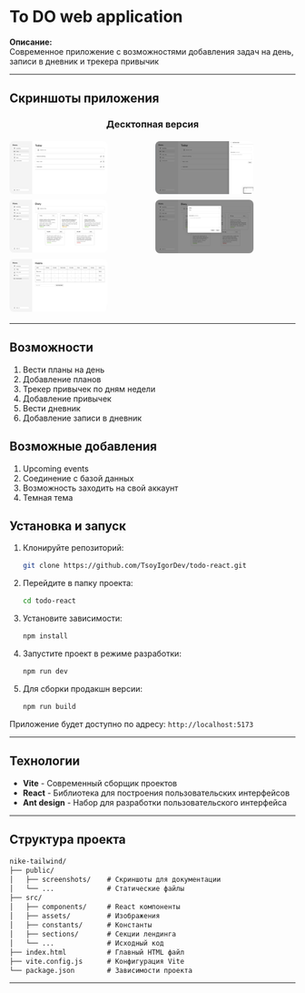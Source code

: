 # To DO web application

**Описание:**  
Современное приложение с возможностями добавления задач на день, записи в дневник и трекера привычик

---
## Скриншоты приложения

<div align="center">

### Десктопная версия
<div style="display: grid; grid-template-columns: repeat(2, 1fr); gap: 10px; margin: 20px 0;">
  <img src="./public/screenshots/Today.png" alt="Планы на сегодня" style="width: 70%; border-radius: 8px;">
  <img src="./public/screenshots/Today1.png" alt="Планы на сегодня" style="width: 70%; border-radius: 8px;">
  <img src="./public/screenshots/Diary.png" alt="Дневник" style="width: 70%; border-radius: 8px;">
  <img src="./public/screenshots/Diary1.png" alt="Добавление записи в дневник" style="width: 70%; border-radius: 8px;">
  <img src="./public/screenshots/Habits.png" alt="Трекер привычек" style="width: 70%; border-radius: 8px;">
</div>

</div>

---

## Возможности
1. Вести планы на день
2. Добавление планов
3. Трекер привычек по дням недели
4. Добавление привычек
5. Вести дневник
6. Добавление записи в дневник

## Возможные добавления
1. Upcoming events
2. Соединение с базой данных
3. Возможность заходить на свой аккаунт
4. Темная тема

## Установка и запуск

1. Клонируйте репозиторий:
   ```bash
   git clone https://github.com/TsoyIgorDev/todo-react.git
   ```

2. Перейдите в папку проекта:
   ```bash
   cd todo-react
   ```

3. Установите зависимости:
   ```bash
   npm install
   ```

4. Запустите проект в режиме разработки:
   ```bash
   npm run dev
   ```

5. Для сборки продакшн версии:
   ```bash
   npm run build
   ```

Приложение будет доступно по адресу: `http://localhost:5173`

---

## Технологии

- **Vite** - Современный сборщик проектов
- **React** - Библиотека для построения пользовательских интерфейсов
- **Ant design** - Набор для разработки пользовательского интерфейса

---

## Структура проекта

```
nike-tailwind/
├── public/
│   ├── screenshots/    # Скриншоты для документации
│   └── ...             # Статические файлы
├── src/
│   ├── components/     # React компоненты
│   ├── assets/         # Изображения
│   ├── constants/      # Константы
│   ├── sections/       # Секции лендинга
│   └── ...             # Исходный код
├── index.html          # Главный HTML файл
├── vite.config.js      # Конфигурация Vite
└── package.json        # Зависимости проекта
```

---
